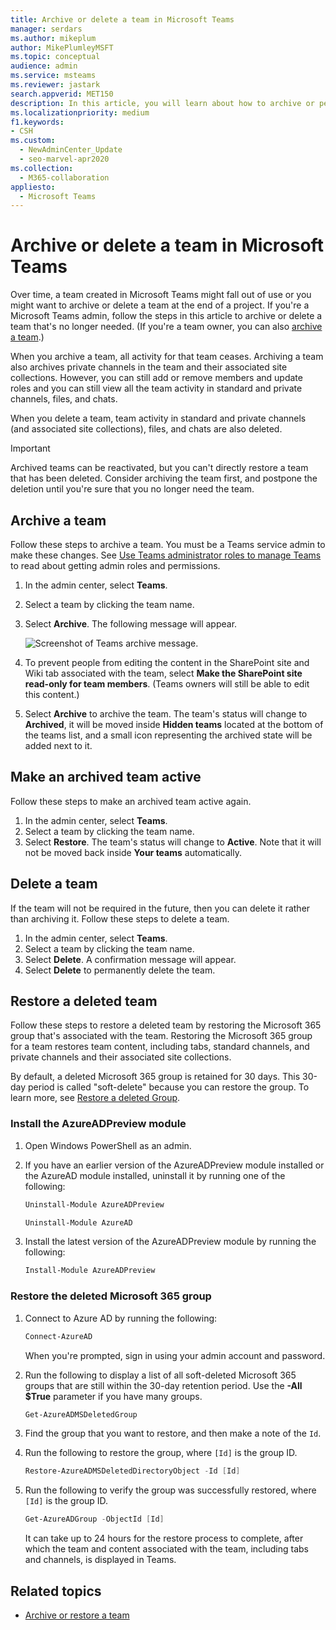 ```yaml
---
title: Archive or delete a team in Microsoft Teams
manager: serdars
ms.author: mikeplum
author: MikePlumleyMSFT
ms.topic: conceptual
audience: admin
ms.service: msteams
ms.reviewer: jastark
search.appverid: MET150
description: In this article, you will learn about how to archive or permanently delete a team in Microsoft Teams.
ms.localizationpriority: medium
f1.keywords:
- CSH
ms.custom:
  - NewAdminCenter_Update
  - seo-marvel-apr2020
ms.collection:
  - M365-collaboration
appliesto:
  - Microsoft Teams
---
```


# Archive or delete a team in Microsoft Teams

Over time, a team created in Microsoft Teams might fall out of use or you might want to archive or delete a team at the end of a project. If you're a Microsoft Teams admin, follow the steps in this article to archive or delete a team that's no longer needed. (If you're a team owner, you can also [archive a team](https://support.microsoft.com/office/dc161cfd-b328-440f-974b-5da5bd98b5a7).)

When you archive a team, all activity for that team ceases. Archiving a team also archives private channels in the team and their associated site collections.  However, you can still add or remove members and update roles and you can still view all the team activity in standard and private channels, files, and chats.

When you delete a team, team activity in standard and private channels (and associated site collections), files, and chats are also deleted.

> [!IMPORTANT]
> Archived teams can be reactivated, but you can't directly restore a team that has been deleted. Consider archiving the team first, and postpone the deletion until you're sure that you no longer need the team.

## Archive a team

Follow these steps to archive a team. You must be a Teams service admin to make these changes. See [Use Teams administrator roles to manage Teams](./using-admin-roles.md) to read about getting admin roles and permissions.

1. In the admin center, select **Teams**.
2. Select a team by clicking the team name.
3. Select **Archive**. The following message will appear.

    ![Screenshot of Teams archive message.](media/teams-archive-message.png)

4. To prevent people from editing the content in the SharePoint site and Wiki tab associated with the team, select **Make the SharePoint site read-only for team members**. (Teams owners will still be able to edit this content.)
5. Select **Archive** to archive the team. The team's status will change to **Archived**, it will be moved inside **Hidden teams** located at the bottom of the teams list, and a small icon representing the archived state will be added next to it.

## Make an archived team active

Follow these steps to make an archived team active again.

1. In the admin center, select **Teams**.
2. Select a team by clicking the team name.
3. Select **Restore**. The team's status will change to **Active**. Note that it will not be moved back inside **Your teams** automatically.

## Delete a team

If the team will not be required in the future, then you can delete it rather than archiving it. Follow these steps to delete a team.

1. In the admin center, select **Teams**.
2. Select a team by clicking the team name.
3. Select **Delete**. A confirmation message will appear.
4. Select **Delete** to permanently delete the team.

## Restore a deleted team

Follow these steps to restore a deleted team by restoring the Microsoft 365 group that's associated with the team. Restoring the Microsoft 365 group for a team restores team content, including tabs, standard channels, and private channels and their associated site collections.

By default, a deleted Microsoft 365 group is retained for 30 days. This 30-day period is called "soft-delete" because you can restore the group. To learn more, see [Restore a deleted Group](/microsoft-365/admin/create-groups/restore-deleted-group).

### Install the AzureADPreview module

1. Open Windows PowerShell as an admin.
2. If you have an earlier version of the AzureADPreview module installed or the AzureAD module installed, uninstall it by running one of the following:

    ```PowerShell
    Uninstall-Module AzureADPreview
    ```

    ```PowerShell
    Uninstall-Module AzureAD
    ```

3. Install the latest version of the AzureADPreview module by running the following:

    ```PowerShell
    Install-Module AzureADPreview
    ```

### Restore the deleted Microsoft 365 group

1. Connect to Azure AD by running the following:

    ```PowerShell
    Connect-AzureAD
    ```

    When you're prompted, sign in using your admin account and password.

1. Run the following to display a list of all soft-deleted Microsoft 365 groups that are still within the 30-day retention period. Use the **-All $True** parameter if you have many groups.

    ```PowerShell
    Get-AzureADMSDeletedGroup
    ```

1. Find the group that you want to restore, and then make a note of the `Id`.
1. Run the following to restore the group, where `[Id]` is the group ID.

    ```PowerShell
    Restore-AzureADMSDeletedDirectoryObject -Id [Id]
    ```

1. Run the following to verify the group was successfully restored, where `[Id]` is the group ID.

    ```PowerShell
    Get-AzureADGroup -ObjectId [Id]
    ```

    It can take up to 24 hours for the restore process to complete, after which the team and content associated with the team, including tabs and channels, is displayed in Teams.

## Related topics

- [Archive or restore a team](https://support.microsoft.com/office/archive-or-restore-a-team-dc161cfd-b328-440f-974b-5da5bd98b5a7)

